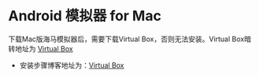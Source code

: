 # Android 模拟器 for Mac


下载Mac版海马模拟器后，需要下载Virtual Box，否则无法安装。Virtual Box暗转地址为 [Virtual Box](https://www.virtualbox.org)
*	安装步骤博客地址为：[Virtual Box](https://www.cnblogs.com/andong2015/p/7688120.html)
